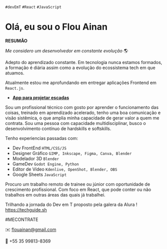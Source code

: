 `#devEmT` `#React` `#JavaScript`
# Olá, eu sou o Flou Ainan #
**RESUMÃO**

*Me considero um desenvolvedor em constante evolução* 🌎 

Adepto do aprendizado constante. Em tecnologia nunca estamos formados, a formação é diária assim como a evolução do ecossistema tech em que atuamos.

Atualmente estou me aprofundando em entregar aplicações Frontend em `React.js`.
- **[App para projetar escadas](https://github.com/flou-ainan/app-escadas-codeart#app-para-projetar-escadas)**

Sou um profissional técnico com gosto por aprender o funcionamento das coisas, treinado em aprendizado acelerado, tenho uma boa comunicação e visão sistêmica, o que amplia minha capacidade de gerar valor a quem me contrata. Sou uma pessoa com capacidade multidisciplinar, busco o desenvolvimento contínuo de hardskills e softskills.

Tenho experiencias passadas com:
- Dev FrontEnd `HTML/CSS/JS`
- Designer Gráfico `GIMP, Inkscape, Figma, Canva, Blender`
- Modelador 3D `Blender`
- GameDev `Godot Engine, Python`
- Editor de Vídeo `Kdenlive, OpenShot, Blender, OBS`
- Google Sheets `JavaScript`

Procuro um trabalho remoto de trainee ou júnior com oportunidade de crescimento profissional. Com foco em React, que pode conter ou não trabalhos em outras áreas das quais já trabalhei.

Trilhando a jornada do Dev em T proposto pela galera da Alura !
https://techguide.sh

#MECONTRATE

✉️ flouainan@gmail.com

💬 +55 35 99813-8369



